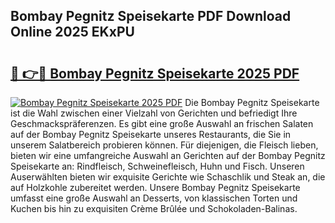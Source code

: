 ## Bombay Pegnitz Speisekarte PDF Download Online 2025 EKxPU

# <h2><a href="http://gc73mo.nevu.top/?p=Bombay+Pegnitz+Speisekarte">🔗 👉🔴 Bombay Pegnitz Speisekarte 2025 PDF</a></h2>

[![Bombay Pegnitz Speisekarte 2025 PDF](https://i.imgur.com/dBaPXMq.png)](http://gc73mo.nevu.top/?p=Bombay+Pegnitz+Speisekarte)
Die Bombay Pegnitz Speisekarte ist die Wahl zwischen einer Vielzahl von Gerichten und befriedigt Ihre Geschmackspräferenzen. Es gibt eine große Auswahl an frischen Salaten auf der Bombay Pegnitz Speisekarte unseres Restaurants, die Sie in unserem Salatbereich probieren können. Für diejenigen, die Fleisch lieben, bieten wir eine umfangreiche Auswahl an Gerichten auf der Bombay Pegnitz Speisekarte an: Rindfleisch, Schweinefleisch, Huhn und Fisch. Unseren Auserwählten bieten wir exquisite Gerichte wie Schaschlik und Steak an, die auf Holzkohle zubereitet werden. Unsere Bombay Pegnitz Speisekarte umfasst eine große Auswahl an Desserts, von klassischen Torten und Kuchen bis hin zu exquisiten Crème Brûlée und Schokoladen-Balinas.
